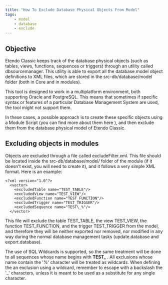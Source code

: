 ```yaml
---
title: "How To Exclude Database Physical Objects From Model"
tags:
    - model
    - database
    - exclude
--- 
```


##  Objective

Etendo Classic keeps track of the database physical objects (such as tables, views,
functions, sequences or triggers) through an utility called dbsourcemanager.
This utility is able to export all the database model object definitions to
XML files, which are stored in the src-db/database/model folder (both in Core
and in modules).

This tool is designed to work in a multiplatform environment, both supporting
Oracle and PostgreSQL. This means that sometimes if specific syntax or
features of a particular Database Management System are used, the tool might
not support them.

In these cases, a possible approach is to create these specific objects using
a Module Script (you can find more about them  here  ), and then exclude them
from the database physical model of Etendo Classic.

##  Excluding objects in modules

Objects are excluded through a file called excludeFilter.xml. This file should
be located inside the src-db/database/model/ folder of the module (if it
doesn't exist, you will need to create it), and it follows a very simple XML
format. Here is an example:

    
    
    <?xml version="1.0"?>
      <vector>
        <excludedTable name="TEST_TABLE"/>
        <excludedView name="TEST_VIEW"/>
        <excludedFunction name="TEST_FUNCTION"/>
        <excludedTrigger name="TEST_TRIGGER"/>
        <excludedSequence name="TEST\_%"/>
      </vector>

This file will exclude the table TEST_TABLE, the view TEST_VIEW, the function
TEST_FUNCTION, and the trigger TEST_TRIGGER from the model, and therefore they
will be neither exported nor removed, nor modified in any way during the
normal database management tasks (update.database and export.database).

The use of  SQL Wildcards  is supported, so the same treatment will be done to
all sequences whose name begins with **TEST_** . All exclusions whose name
contain the '%' character will be treated as wildcards. When defining the an
exclusion using a wildcard, remember to escape with a backslash the '_'
characters, unless it is meant to be used as a substitute for any single
character.

